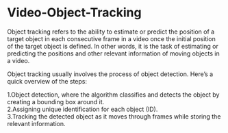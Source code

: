 # Video-Object-Tracking
Object tracking refers to the ability to estimate or predict the position of a target object in each consecutive frame in a video once the initial position of the target object is defined. In other words, it is the task of estimating or predicting the positions and other relevant information of moving objects in a video. 

Object tracking usually involves the process of object detection. Here’s a quick overview of the steps:

1.Object detection, where the algorithm classifies and detects the object by creating a bounding box around it.  
2.Assigning unique identification for each object (ID).  
3.Tracking the detected object as it moves through frames while storing the relevant information. 
